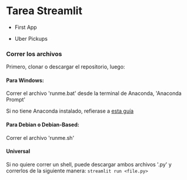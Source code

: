 # Tarea Streamlit

- First App

- Uber Pickups

### Correr los archivos

Primero, clonar o descargar el repositorio, luego:

#### Para Windows:

Correr el archivo 'runme.bat' desde la terminal de Anaconda, 'Anaconda Prompt' 

Si no tiene Anaconda instalado, refierase a [esta guía](https://docs.anaconda.com/anaconda/install/windows/)

#### Para Debian o Debian-Based:

Correr el archivo 'runme.sh'

#### Universal

Si no quiere correr un shell, puede descargar ambos archivos '.py' y correrlos de la siguiente manera:
``` streamlit run <file.py> ```
